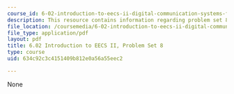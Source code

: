 ```yaml
---
course_id: 6-02-introduction-to-eecs-ii-digital-communication-systems-fall-2012
description: This resource contains information regarding problem set 8.
file_location: /coursemedia/6-02-introduction-to-eecs-ii-digital-communication-systems-fall-2012/634c92c3c4151409b812e0a56a55eec2_MIT6_02F12_ps8.pdf
file_type: application/pdf
layout: pdf
title: 6.02 Introduction to EECS II, Problem Set 8
type: course
uid: 634c92c3c4151409b812e0a56a55eec2

---
```

None